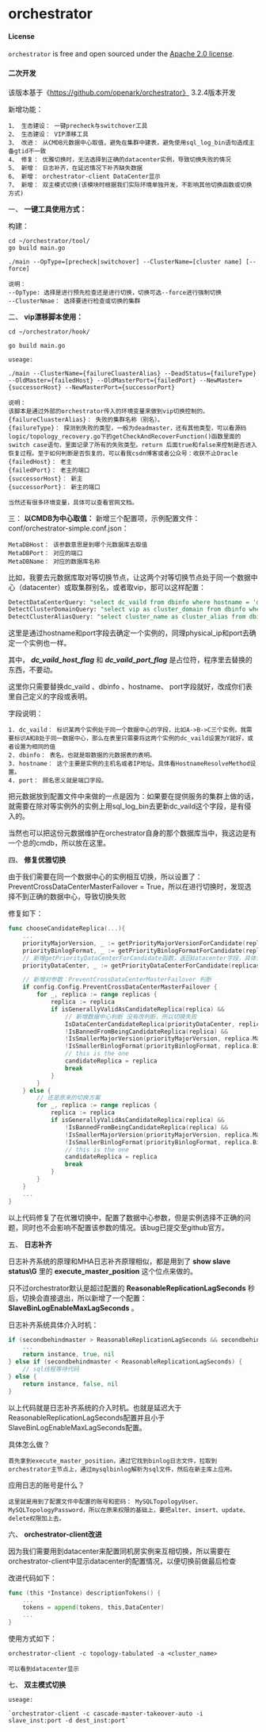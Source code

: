 # orchestrator

#### License

`orchestrator` is free and open sourced under the [Apache 2.0 license](LICENSE).

#### 二次开发

该版本基于《https://github.com/openark/orchestrator》 3.2.4版本开发

新增功能：
```shell
1、 生态建设： 一键precheck与switchover工具
2、 生态建设： VIP漂移工具
3、 改进： 从CMDB元数据中心取值，避免在集群中建表，避免使用sql_log_bin语句造成主备gtid不一致
4、 修复： 优雅切换时，无法选择到正确的datacenter实例，导致切换失败的情况
5、 新增： 日志补齐，在延迟情况下补齐缺失数据
6、 新增： orchestrator-client DataCenter显示
7、 新增： 双主模式切换(该模块时根据我们实际环境单独开发，不影响其他切换函数或切换方式)
```

一、 **一键工具使用方式：** 

构建：

```shell
cd ~/orchestrator/tool/
go build main.go

./main --OpType=[precheck|switchover] --ClusterName=[cluster name] [--force]

说明：
--OpType: 选择是进行预先检查还是进行切换，切换可选--force进行强制切换
--ClusterNmae： 选择要进行检查或切换的集群
```

二、 **vip漂移脚本使用：** 
```shell
cd ~/orchestrator/hook/

go build main.go

useage:

./main --ClusterName={failureCluasterAlias} --DeadStatus={failureType} --OldMaster={failedHost} --OldMasterPort={failedPort} --NewMaster={successorHost} --NewMasterPort={successorPort}

说明：
该脚本是通过外部的orchestrator传入的环境变量来做到vip切换控制的。
{failureCluasterAlias}： 失败的集群名称（别名）。
{failureType}： 探测到失败的类型，一般为deadmaster，还有其他类型，可以看源码logic/topology_recovery.go下的getCheckAndRecoverFunction()函数里面的switch case语句，里面记录了所有的失败类型。return 后面true和false来控制是否进入恢复过程。至于如何判断是否恢复的，可以看我csdn博客或者公众号：收获不止Oracle
{failedHost}： 老主
{failedPort}： 老主的端口
{successorHost}： 新主
{successorPort}： 新主的端口

当然还有很多环境变量，具体可以查看官网文档。
```

三： **以CMDB为中心取值：** 
新增三个配置项，示例配置文件：conf/orchestrator-simple.conf.json：
```shell
MetaDBHost： 该参数意思是到哪个元数据库去取值
MetaDBPort： 对应的端口
MetaDBName： 对应的数据库名称
```

比如，我要去元数据库取对等切换节点，让这两个对等切换节点处于同一个数据中心（datacenter）或取集群别名，或者取vip，那可以这样配置：
```sql
DetectDataCenterQuery: "select dc_vaild from dbinfo where hostname = 'dc_vaild_host_flag' and port = 'dc_vaild_port_flag'"
DetectClusterDomainQuery: "select vip as cluster_domain from dbinfo where hostname = 'dc_vaild_host_flag' and port = 'dc_vaild_port_flag'"
DetectClusterAliasQuery: "select cluster_name as cluster_alias from dbinfo where hostname = 'dc_vaild_host_flag' and port = 'dc_vaild_port_flag'"
```

这里是通过hostname和port字段去确定一个实例的，同理physical_ip和port去确定一个实例也一样。

其中， **_dc_vaild_host_flag_** 和 **_dc_vaild_port_flag_** 是占位符，程序里去替换的东西，不要动。

这里你只需要替换dc_vaild 、dbinfo 、hostname、 port字段就好，改成你们表里自己定义的字段或表明。

字段说明：
```shell
1. dc_vaild： 标识某两个实例处于同一个数据中心的字段，比如A->B->C三个实例，我需要标识A和B处于同一数据中心，那么在表里只需要将这两个实例的dc_vaild设置为Y就好，或者设置为相同的值
2. dbinfo： 表名。也就是取数据的元数据表的表明。
3. hostname： 这个主要是实例的主机名或者IP地址。具体看HostnameResolveMethod设置。
4. port： 顾名思义就是端口字段。
```

把元数据放到配置文件中来做的一点是因为：如果要在提供服务的集群上做的话，就需要在除对等实例外的实例上用sql_log_bin去更新dc_vaild这个字段，是有侵入的。

当然也可以把这份元数据维护在orchestrator自身的那个数据库当中，我这边是有一个总的cmdb，所以放在这里。


四、 **修复优雅切换**

由于我们需要在同一个数据中心的实例相互切换，所以设置了： PreventCrossDataCenterMasterFailover = True，所以在进行切换时，发现选择不到正确的数据中心，导致切换失败

修复如下：

```go
func chooseCandidateReplica(...){
    ...
    priorityMajorVersion, _ := getPriorityMajorVersionForCandidate(replicas)
	priorityBinlogFormat, _ := getPriorityBinlogFormatForCandidate(replicas)
    // 新增getPriorityDataCenterForCandidate函数，返回datacenter字段，具体代码请查看inst/instance_topology.go
    priorityDataCenter, _ := getPriorityDataCenterForCandidate(replicas)

    // 新增对参数：PreventCrossDataCenterMasterFailover 判断
    if config.Config.PreventCrossDataCenterMasterFailover {
        for _, replica := range replicas {
            replica := replica
            if isGenerallyValidAsCandidateReplica(replica) &&
                // 新增数据中心判断 没有改判断，所以切换失败
                IsDataCenterCandidateReplica(priorityDataCenter, replica) &&
                !IsBannedFromBeingCandidateReplica(replica) &&
                !IsSmallerMajorVersion(priorityMajorVersion, replica.MajorVersionString()) &&
                !IsSmallerBinlogFormat(priorityBinlogFormat, replica.Binlog_format) {
                // this is the one
                candidateReplica = replica
                break
            }
	    }
    } else {
        // 还是原来的切换方案
        for _, replica := range replicas {
            replica := replica
            if isGenerallyValidAsCandidateReplica(replica) &&
                !IsBannedFromBeingCandidateReplica(replica) &&
                !IsSmallerMajorVersion(priorityMajorVersion, replica.MajorVersionString()) &&
                !IsSmallerBinlogFormat(priorityBinlogFormat, replica.Binlog_format) {
                // this is the one
                candidateReplica = replica
                break
            }
	    }
    }
    ...
}
```

以上代码修复了在优雅切换中，配置了数据中心参数，但是实例选择不正确的问题，同时也不会影响不配置该参数的情况。该bug已提交至github官方。


五、  **日志补齐** 

日志补齐系统的原理和MHA日志补齐原理相似，都是用到了  **show slave status\G**  里的  **execute_master_position** 这个位点来做的。

只不过orchestrator默认是超过配置的 **ReasonableReplicationLagSeconds** 秒后，切换会直接退出，所以新增了一个配置： **SlaveBinLogEnableMaxLagSeconds** 。

日志补齐系统具体介入时机：

```go
if (secondbehindmaster > ReasonableReplicationLagSeconds && secondbehindmaster < SlaveBinLogEnableMaxLagSeconds) {
    ...
    return instance, true, nil
} else if (secondbehindmaster < ReasonableReplicationLagSeconds) {
    // sql线程等待代码
} else {
    return instance, false, nil
}
```

以上代码就是日志补齐系统的介入时机。也就是延迟大于ReasonableReplicationLagSeconds配置并且小于SlaveBinLogEnableMaxLagSeconds配置。

具体怎么做？
```shell
首先拿到execute_master_position，通过它找到binlog日志文件，拉取到orchestrator主节点上，通过mysqlbinlog解析为sql文件，然后在新主库上应用。
```
应用日志的账号是什么？
```shell
这里就是用到了配置文件中配置的账号和密码： MySQLTopologyUser、 MySQLTopologyPassword，所以在原来权限的基础上，要把alter、insert、update、delete权限加上去。
```


六、 **orchestrator-client改进** 

因为我们需要用到datacenter来配置同机房实例来互相切换，所以需要在orchestrator-client中显示datacenter的配置情况，以便切换前做最后检查

改进代码如下：
```go
func (this *Instance) descriptionTokens() {
    ...
    tokens = append(tokens, this,DataCenter)
    ...
}
```

使用方式如下：
```shell
orchestrator-client -c topology-tabulated -a <cluster_name>

可以看到datacenter显示
```



七、 **双主模式切换** 
```shell
useage:

`orchestrator-client -c cascade-master-takeover-auto -i slave_inst:port -d dest_inst:port`

```
